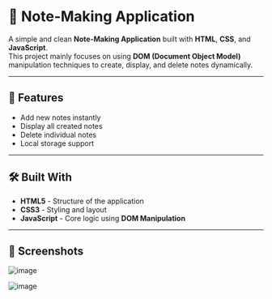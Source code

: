 # 📝 Note-Making Application

A simple and clean **Note-Making Application** built with **HTML**, **CSS**, and **JavaScript**.  
This project mainly focuses on using **DOM (Document Object Model)** manipulation techniques to create, display, and delete notes dynamically.

---

## 🚀 Features

- Add new notes instantly
- Display all created notes
- Delete individual notes
- Local storage support 

---

## 🛠️ Built With

- **HTML5** - Structure of the application
- **CSS3** - Styling and layout
- **JavaScript** - Core logic using **DOM Manipulation**

---

## 📸 Screenshots

![image](https://github.com/user-attachments/assets/60850821-a327-49db-9452-dfa7079aff6a)

![image](https://github.com/user-attachments/assets/56d9a87e-c6af-4fa4-b1f6-a7897f781094)

